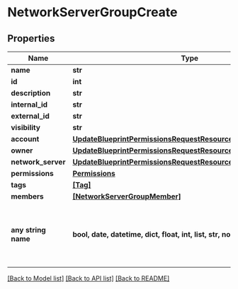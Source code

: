 # NetworkServerGroupCreate


## Properties
Name | Type | Description | Notes
------------ | ------------- | ------------- | -------------
**name** | **str** |  | 
**id** | **int** |  | [optional] 
**description** | **str** |  | [optional] 
**internal_id** | **str** |  | [optional] 
**external_id** | **str** |  | [optional] 
**visibility** | **str** |  | [optional] 
**account** | [**UpdateBlueprintPermissionsRequestResourcePermissionSitesInner**](UpdateBlueprintPermissionsRequestResourcePermissionSitesInner.md) |  | [optional] 
**owner** | [**UpdateBlueprintPermissionsRequestResourcePermissionSitesInner**](UpdateBlueprintPermissionsRequestResourcePermissionSitesInner.md) |  | [optional] 
**network_server** | [**UpdateBlueprintPermissionsRequestResourcePermissionSitesInner**](UpdateBlueprintPermissionsRequestResourcePermissionSitesInner.md) |  | [optional] 
**permissions** | [**Permissions**](Permissions.md) |  | [optional] 
**tags** | [**[Tag]**](Tag.md) |  | [optional] 
**members** | [**[NetworkServerGroupMember]**](NetworkServerGroupMember.md) |  | [optional] 
**any string name** | **bool, date, datetime, dict, float, int, list, str, none_type** | any string name can be used but the value must be the correct type | [optional]

[[Back to Model list]](../README.md#documentation-for-models) [[Back to API list]](../README.md#documentation-for-api-endpoints) [[Back to README]](../README.md)


